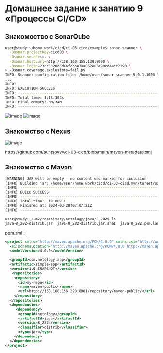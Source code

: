 # Домашнее задание к занятию 9 «Процессы CI/CD»
## Знакомоство с SonarQube

```bash
user@study:~/home_work/cicd/ci-03-cicd/example$ sonar-scanner \
  -Dsonar.projectKey=cicd03 \
  -Dsonar.sources=. \
  -Dsonar.host.url=http://158.160.155.139:9000 \
  -Dsonar.login=23dc5320d6daafcbbe79a862e85e90cd44cc7290 \
> -Dsonar.coverage.exclusions=fail.py
INFO: Scanner configuration file: /home/user/sonar-scanner-5.0.1.3006-linux/conf/sonar-scanner.properties
...
INFO: ------------------------------------------------------------------------
INFO: EXECUTION SUCCESS
INFO: ------------------------------------------------------------------------
INFO: Total time: 1:13.304s
INFO: Final Memory: 8M/34M
INFO: ------------------------------------------------------------------------
```
![image](https://github.com/suntsovvv/ci-03-cicd/assets/154943765/0c76681b-fba6-49ea-aeef-3e8612b0b0c2)
![image](https://github.com/suntsovvv/ci-03-cicd/assets/154943765/8f55ec47-69a9-4b6f-95b9-0a6a7d5c0b9d)

## Знакомство с Nexus   
![image](https://github.com/suntsovvv/ci-03-cicd/assets/154943765/f4fd0ab3-15b6-4b15-a576-a8da9d2164fe)

https://github.com/suntsovvv/ci-03-cicd/blob/main/maven-metadata.xml   

## Знакомство с Maven   
```bash
[WARNING] JAR will be empty - no content was marked for inclusion!
[INFO] Building jar: /home/user/home_work/cicd/ci-03-cicd/mvn/target/simple-app-1.0-SNAPSHOT.jar
[INFO] ------------------------------------------------------------------------
[INFO] BUILD SUCCESS
[INFO] ------------------------------------------------------------------------
[INFO] Total time:  18.008 s
[INFO] Finished at: 2024-03-28T07:07:21Z
[INFO] ------------------------------------------------------------------------
```
```bash
user@study:~/.m2/repository/netology/java/8_282$ ls
java-8_282-distrib.jar  java-8_282-distrib.jar.sha1  java-8_282.pom.lastUpdated  _remote.repositories
```
pom.xml :   
```xml
<project xmlns="http://maven.apache.org/POM/4.0.0" xmlns:xsi="http://www.w3.org/2001/XMLSchema-instance"
  xsi:schemaLocation="http://maven.apache.org/POM/4.0.0 http://maven.apache.org/xsd/maven-4.0.0.xsd">
  <modelVersion>4.0.0</modelVersion>
 
  <groupId>com.netology.app</groupId>
  <artifactId>simple-app</artifactId>
  <version>1.0-SNAPSHOT</version>
   <repositories>
    <repository>
      <id>my-repo</id>
      <name>maven-public</name>
      <url>http://158.160.156.220:8081/repository/maven-public/</url>
    </repository>
  </repositories>
  <dependencies>
     <dependency>
      <groupId>netology</groupId>
      <artifactId>java</artifactId>
      <version>8_282</version>
      <classifier>distrib</classifier>
      <type>jar</type>
    </dependency> 
  </dependencies>
</project>
```
